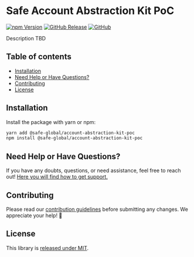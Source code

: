 # Safe Account Abstraction Kit PoC

[![npm Version](https://badge.fury.io/js/%40safe-global%2Faccount-abstraction-kit-poc.svg)](https://badge.fury.io/js/%40safe-global%2Faccount-abstraction-kit-poc)
[![GitHub Release](https://img.shields.io/github/release/safe-global/safe-core-sdk.svg?style=flat)](https://github.com/safe-global/safe-core-sdk/releases)
[![GitHub](https://img.shields.io/github/license/safe-global/safe-core-sdk)](https://github.com/safe-global/safe-core-sdk/blob/main/LICENSE.md)

Description TBD

## Table of contents

- [Installation](#installation)
- [Need Help or Have Questions?](#need-help-or-have-questions)
- [Contributing](#contributing)
- [License](#license)

## Installation

Install the package with yarn or npm:

```bash
yarn add @safe-global/account-abstraction-kit-poc
npm install @safe-global/account-abstraction-kit-poc
```

## Need Help or Have Questions?

If you have any doubts, questions, or need assistance, feel free to reach out! [Here you will find how to get support.](https://github.com/safe-global/safe-core-sdk/tree/main/SUPPORT.md)

## Contributing

Please read our [contribution guidelines](https://github.com/safe-global/safe-core-sdk/tree/main/CONTRIBUTING.md) before submitting any changes. We appreciate your help! 🙌

## <a name="license">License</a>

This library is [released under MIT](https://github.com/safe-global/safe-core-sdk/blob/main/LICENSE.md).
